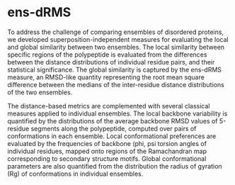 # ens-dRMS


To address the challenge of comparing ensembles of disordered proteins, we developed superposition-independent measures for evaluating the local and global similarity between two ensembles. The local similarity between specific regions of the polypeptide is evaluated from the differences between the distance distributions of individual residue pairs, and their statistical significance.  The global similarity is captured by the ens-dRMS measure, an RMSD-like quantity representing the root mean square difference between the medians of the inter-residue distance distributions of the two ensembles.


The distance-based metrics are complemented with several classical measures applied to individual ensembles.  The local backbone variability is quantified by the distributions of the average backbone RMSD values of 5-residue segments along the polypeptide, computed over pairs of conformations in each ensemble. Local conformational preferences are evaluated by the frequencies of backbone (phi, psi torsion angles of individual residues, mapped onto regions of the Ramachandran map corresponding to secondary structure motifs. Global conformational parameters are also quantified from the distribution the radius of gyration (Rg) of conformations in individual ensembles.
